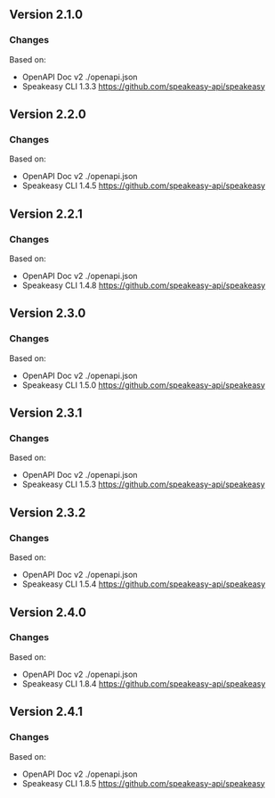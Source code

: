 

## Version 2.1.0
### Changes
Based on:
- OpenAPI Doc v2 ./openapi.json
- Speakeasy CLI 1.3.3 https://github.com/speakeasy-api/speakeasy

## Version 2.2.0
### Changes
Based on:
- OpenAPI Doc v2 ./openapi.json
- Speakeasy CLI 1.4.5 https://github.com/speakeasy-api/speakeasy

## Version 2.2.1
### Changes
Based on:
- OpenAPI Doc v2 ./openapi.json
- Speakeasy CLI 1.4.8 https://github.com/speakeasy-api/speakeasy

## Version 2.3.0
### Changes
Based on:
- OpenAPI Doc v2 ./openapi.json
- Speakeasy CLI 1.5.0 https://github.com/speakeasy-api/speakeasy

## Version 2.3.1
### Changes
Based on:
- OpenAPI Doc v2 ./openapi.json
- Speakeasy CLI 1.5.3 https://github.com/speakeasy-api/speakeasy

## Version 2.3.2
### Changes
Based on:
- OpenAPI Doc v2 ./openapi.json
- Speakeasy CLI 1.5.4 https://github.com/speakeasy-api/speakeasy

## Version 2.4.0
### Changes
Based on:
- OpenAPI Doc v2 ./openapi.json
- Speakeasy CLI 1.8.4 https://github.com/speakeasy-api/speakeasy

## Version 2.4.1
### Changes
Based on:
- OpenAPI Doc v2 ./openapi.json
- Speakeasy CLI 1.8.5 https://github.com/speakeasy-api/speakeasy